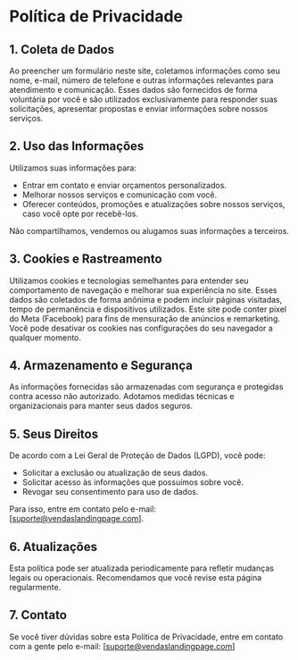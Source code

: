 # Política de Privacidade

## 1. Coleta de Dados
Ao preencher um formulário neste site, coletamos informações como seu nome, e-mail, número de telefone e outras informações relevantes para atendimento e comunicação.
Esses dados são fornecidos de forma voluntária por você e são utilizados exclusivamente para responder suas solicitações, apresentar propostas e enviar informações sobre nossos serviços.

## 2. Uso das Informações
Utilizamos suas informações para:
- Entrar em contato e enviar orçamentos personalizados.
- Melhorar nossos serviços e comunicação com você.
- Oferecer conteúdos, promoções e atualizações sobre nossos serviços, caso você opte por recebê-los.

Não compartilhamos, vendemos ou alugamos suas informações a terceiros.

## 3. Cookies e Rastreamento
Utilizamos cookies e tecnologias semelhantes para entender seu comportamento de navegação e melhorar sua experiência no site. Esses dados são coletados de forma anônima e podem incluir páginas visitadas, tempo de permanência e dispositivos utilizados.
Este site pode conter pixel do Meta (Facebook) para fins de mensuração de anúncios e remarketing.
Você pode desativar os cookies nas configurações do seu navegador a qualquer momento.

## 4. Armazenamento e Segurança
As informações fornecidas são armazenadas com segurança e protegidas contra acesso não autorizado. Adotamos medidas técnicas e organizacionais para manter seus dados seguros.

## 5. Seus Direitos
De acordo com a Lei Geral de Proteção de Dados (LGPD), você pode:
- Solicitar a exclusão ou atualização de seus dados.
- Solicitar acesso às informações que possuímos sobre você.
- Revogar seu consentimento para uso de dados.

Para isso, entre em contato pelo e-mail: [suporte@vendaslandingpage.com].

## 6. Atualizações
Esta política pode ser atualizada periodicamente para refletir mudanças legais ou operacionais. Recomendamos que você revise esta página regularmente.

## 7. Contato
Se você tiver dúvidas sobre esta Política de Privacidade, entre em contato com a gente pelo e-mail: [suporte@vendaslandingpage.com]